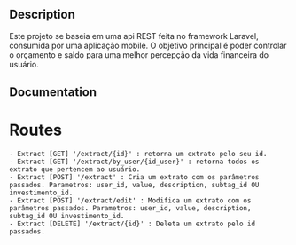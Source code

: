 
## Description

Este projeto se baseia em uma api REST feita no framework Laravel, consumida por uma aplicação mobile. O objetivo principal é poder controlar o orçamento e saldo para uma melhor percepção da vida financeira do usuário.


## Documentation

# Routes
    - Extract [GET] '/extract/{id}' : retorna um extrato pelo seu id.
    - Extract [GET] '/extract/by_user/{id_user}' : retorna todos os extrato que pertencem ao usuário.  
    - Extract [POST] '/extract' : Cria um extrato com os parâmetros passados. Parametros: user_id, value, description, subtag_id OU investimento_id.
    - Extract [POST] '/extract/edit' : Modifica um extrato com os parâmetros passados. Parametros: user_id, value, description, subtag_id OU investimento_id.
    - Extract [DELETE] '/extract/{id}' : Deleta um extrato pelo id passados.  
    